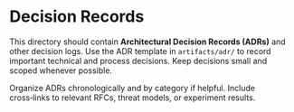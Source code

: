 # Decision Records

This directory should contain **Architectural Decision Records (ADRs)** and
other decision logs.  Use the ADR template in `artifacts/adr/` to record
important technical and process decisions.  Keep decisions small and scoped
whenever possible.

Organize ADRs chronologically and by category if helpful.  Include cross‑links
to relevant RFCs, threat models, or experiment results.